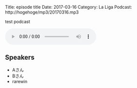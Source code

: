 Title: episode title
Date: 2017-03-16
Category: La Liga
Podcast: http://hogehoge/mp3/20170316.mp3

test podcast

<audio controls><source src="audios/jingle.mp3" type="audio/mpeg"></audio>

## Speakers

* Aさん
* Bさん
* rarewin
